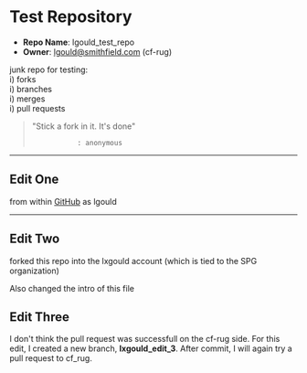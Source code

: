 # Test Repository
  * __Repo Name__: lgould_test_repo  
  * __Owner__: lgould@smithfield.com (cf-rug)  
  
junk repo for testing:  
  i) forks  
  i) branches  
  i) merges  
  i) pull requests

> "Stick a fork in it. It's done"
>
>                : anonymous
---

## Edit One

from within [GitHub](https://github.com/cf-rug) as lgould

---

## Edit Two

forked this repo into the lxgould account (which is tied to the SPG organization)

Also changed the intro of this file

## Edit Three

I don't think the pull request was successfull on the cf-rug side.  For this edit, I created a new branch, __lxgould_edit_3__. After commit, I will again try a pull request to cf_rug.
